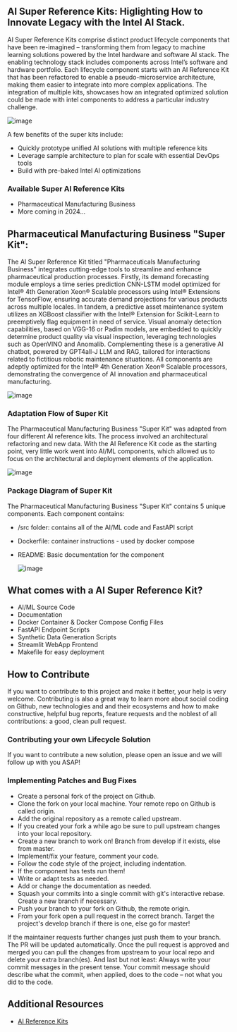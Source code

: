 ## AI Super Reference Kits: Higlighting How to Innovate Legacy with the Intel AI Stack.

AI Super Reference Kits comprise distinct product lifecycle components that have been re-imagined – transforming them from legacy to machine learning solutions powered by the Intel hardware and software AI stack. The enabling technology stack includes components across Intel’s software and hardware portfolio. Each lifecycle component starts with an AI Reference Kit that has been refactored to enable a pseudo-microservice architecture, making them easier to integrate into more complex applications. The integration of multiple kits, showcases how an integrated optimized solution could be made with intel components to address a particular industry challenge. 

![image](https://github.com/intel-innersource/frameworks.ai.ai-hackathon/assets/57263404/cc38d230-e93a-414e-b765-9c8a7f281096)

A few benefits of the super kits include: 
- Quickly prototype unified AI solutions with multiple reference kits
- Leverage sample architecture to plan for scale with essential DevOps tools
- Build with pre-baked Intel AI optimizations

### Available Super AI Reference Kits

- Pharmaceutical Manufacturing Business
- More coming in 2024...

## Pharmaceutical Manufacturing Business "Super Kit": 

The AI Super Reference Kit titled "Pharmaceuticals Manufacturing Business" integrates cutting-edge tools to streamline and enhance pharmaceutical production processes. Firstly, its demand forecasting module employs a time series prediction CNN-LSTM model optimized for Intel® 4th Generation Xeon® Scalable processors using Intel® Extensions for TensorFlow, ensuring accurate demand projections for various products across multiple locales. In tandem, a predictive asset maintenance system utilizes an XGBoost classifier with the Intel® Extension for Scikit-Learn to preemptively flag equipment in need of service. Visual anomaly detection capabilities, based on VGG-16 or Padim models, are embedded to quickly determine product quality via visual inspection, leveraging technologies such as OpenVINO and Anomalib. Complementing these is a generative AI chatbot, powered by GPT4all-J LLM and RAG, tailored for interactions related to fictitious robotic maintenance situations. All components are adeptly optimized for the Intel® 4th Generation Xeon® Scalable processors, demonstrating the convergence of AI innovation and pharmaceutical manufacturing.

![image](https://github.com/intel-innersource/frameworks.ai.ai-hackathon/assets/57263404/93ae98e1-df30-4db6-b56a-8928748957ff)

### Adaptation Flow of Super Kit
The Pharmaceutical Manufacturing Business "Super Kit" was adapted from four different AI reference kits. The process involved an architectural refactoring and new data. With the AI Reference Kit code as the starting point, very little work went into AI/ML components, which allowed us to focus on the architectural and deployment elements of the application. 

![image](https://github.com/intel-innersource/frameworks.ai.ai-hackathon/assets/57263404/70fea86d-087a-4cbb-92f9-d00ec6a0ac7f)

### Package Diagram of Super Kit
The Pharmaceutical Manufacturing Business "Super Kit" contains 5 unique components. Each component contains: 
- /src folder: contains all of the AI/ML code and FastAPI script
- Dockerfile: container instructions - used by docker compose
- README: Basic documentation for the component

  ![image](https://github.com/intel-innersource/frameworks.ai.ai-hackathon/assets/57263404/df6fc5f3-06a8-4ea2-89e3-7fb4ec03cb31)

## What comes with a AI Super Reference Kit?
- AI/ML Source Code
- Documentation
- Docker Container & Docker Compose Config Files
- FastAPI Endpoint Scripts
- Synthetic Data Generation Scripts
- Streamlit WebApp Frontend
- Makefile for easy deployment 

## How to Contribute
If you want to contribute to this project and make it better, your help is very welcome. Contributing is also a great way to learn more about social coding on Github, new technologies and and their ecosystems and how to make constructive, helpful bug reports, feature requests and the noblest of all contributions: a good, clean pull request.

### Contributing your own Lifecycle Solution
If you want to contribute a new solution, please open an issue and we will follow up with you ASAP!

### Implementing Patches and Bug Fixes

- Create a personal fork of the project on Github.
- Clone the fork on your local machine. Your remote repo on Github is called origin.
- Add the original repository as a remote called upstream.
- If you created your fork a while ago be sure to pull upstream changes into your local repository.
- Create a new branch to work on! Branch from develop if it exists, else from master.
- Implement/fix your feature, comment your code.
- Follow the code style of the project, including indentation.
- If the component has tests run them!
- Write or adapt tests as needed.
- Add or change the documentation as needed.
- Squash your commits into a single commit with git's interactive rebase. Create a new branch if necessary.
- Push your branch to your fork on Github, the remote origin.
- From your fork open a pull request in the correct branch. Target the project's develop branch if there is one, else go for master!

If the maintainer requests further changes just push them to your branch. The PR will be updated automatically.
Once the pull request is approved and merged you can pull the changes from upstream to your local repo and delete your extra branch(es).
And last but not least: Always write your commit messages in the present tense. Your commit message should describe what the commit, when applied, does to the code – not what you did to the code.

## Additional Resources
- [AI Reference Kits](https://www.intel.com/content/www/us/en/developer/topic-technology/artificial-intelligence/reference-kit.html)

